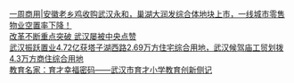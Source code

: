   
[一周商用|安徽老乡鸡收购武汉永和，巢湖大润发综合体地块上市，一线城市零售物业空置率下降！](http://www.dianyue.me/archives/318/pgglz14cckxwv214/)  
[改革不断重点突破 武汉屡被中央点赞](http://www.dianyue.me/archives/648/4xc28jyhjwn92pqp/)  
[武汉振跃置业4.72亿获塔子湖西路2.69万方住宅综合用地，武汉候驾庙工贸划拨4.3万方商住综合用地](http://www.dianyue.me/archives/156/gcsfjk7a6yodzdoq/)  
[教育名家：育才幸福密码——武汉市育才小学教育创新侧记](http://www.dianyue.me/archives/747/cmhfpb1ivayuezsg/)